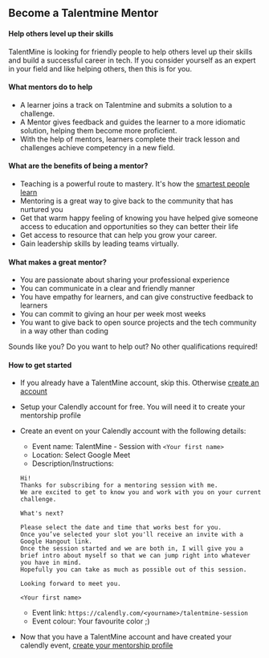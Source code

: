 ## Become a Talentmine Mentor

#### Help others level up their skills

TalentMine is looking for friendly people to help others level up their skills and build a successful career in tech. If you consider yourself as an expert in your field and like helping others, then this is for you.

#### What mentors do to help

- A learner joins a track on Talentmine and submits a solution to a challenge.
- A Mentor gives feedback and guides the learner to a more idiomatic solution, helping them become more proficient.
- With the help of mentors, learners complete their track lesson and challenges achieve competency in a new field.



#### What are the benefits of being a mentor?
- Teaching is a powerful route to mastery. It's how the [smartest people learn](https://twitter.com/ProfFeynman/status/996382321916895232)
- Mentoring is a great way to give back to the community that has nurtured you
- Get that warm happy feeling of knowing you have helped give someone access to education and opportunities so they can better their life 
- Get access to resource that can help you grow your career.
- Gain leadership skills by leading teams virtually.



#### What makes a great mentor?

- You are passionate about sharing your professional experience
- You can communicate in a clear and friendly manner
- You have empathy for learners, and can give constructive feedback to learners
- You can commit to giving an hour per week most weeks
- You want to give back to open source projects and the tech community in a way other than coding

Sounds like you? Do you want to help out? No other qualifications required!

#### How to get started
- If you already have a TalentMine account, skip this. Otherwise [create an account](https://talentmine.io/get-started)
- Setup your Calendly account for free. You will need it to create your mentorship profile
- Create an event on your Calendly account with the following details:
    - Event name: TalentMine - Session with `<Your first name>`
    - Location: Select Google Meet
    - Description/Instructions: 
    ```
    Hi!
    Thanks for subscribing for a mentoring session with me. 
    We are excited to get to know you and work with you on your current challenge.

    What's next?

    Please select the date and time that works best for you. 
    Once you’ve selected your slot you'll receive an invite with a Google Hangout link. 
    Once the session started and we are both in, I will give you a brief intro about myself so that we can jump right into whatever you have in mind. 
    Hopefully you can take as much as possible out of this session.

    Looking forward to meet you.
    
    <Your first name>
    ```
    - Event link: `https://calendly.com/<yourname>/talentmine-session`
    - Event colour: Your favourite color ;)

- Now that you have a TalentMine account and have created your calendly event, [create your mentorship profile](https://talentmine.io/become-a-mentor)

